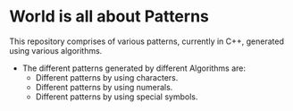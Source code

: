 # World is all about Patterns  
This repository comprises of various patterns, currently in C++, generated using various algorithms.

- The different patterns generated by different Algorithms are:  
    -  Different patterns by using characters.  
	-  Different patterns by using numerals.  
	-  Different patterns by using special symbols.  

